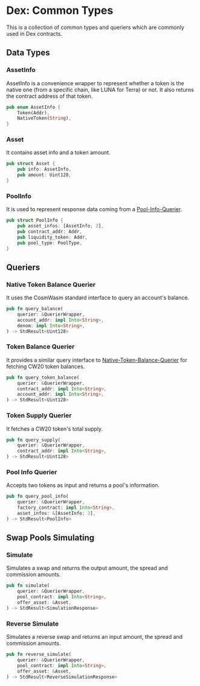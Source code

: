 # Dex: Common Types

This is a collection of common types and queriers which are commonly used in Dex contracts.

## Data Types

### AssetInfo

AssetInfo is a convenience wrapper to represent whether a token is the native one (from a specific chain, like LUNA for Terra) or not. It also returns the contract address of that token.

```rust
pub enum AssetInfo {
    Token(Addr),
    NativeToken(String),
}
```

### Asset

It contains asset info and a token amount.

```rust
pub struct Asset {
    pub info: AssetInfo,
    pub amount: Uint128,
}
```

### PoolInfo

It is used to represent response data coming from a [Pool-Info-Querier](#Pool-Info-Querier).

```rust
pub struct PoolInfo {
    pub asset_infos: [AssetInfo; 2],
    pub contract_addr: Addr,
    pub liquidity_token: Addr,
    pub pool_type: PoolType,
}
```

## Queriers

### Native Token Balance Querier

It uses the CosmWasm standard interface to query an account's balance.

```rust
pub fn query_balance(
    querier: &QuerierWrapper,
    account_addr: impl Into<String>,
    denom: impl Into<String>,
) -> StdResult<Uint128>
```

### Token Balance Querier

It provides a similar query interface to [Native-Token-Balance-Querier](Native-Token-Balance-Querier) for fetching CW20 token balances.

```rust
pub fn query_token_balance(
    querier: &QuerierWrapper,
    contract_addr: impl Into<String>,
    account_addr: impl Into<String>,
) -> StdResult<Uint128>
```

### Token Supply Querier

It fetches a CW20 token's total supply.

```rust
pub fn query_supply(
    querier: &QuerierWrapper,
    contract_addr: impl Into<String>,
) -> StdResult<Uint128>
```

### Pool Info Querier

Accepts two tokens as input and returns a pool's information.

```rust
pub fn query_pool_info(
    querier: &QuerierWrapper,
    factory_contract: impl Into<String>,
    asset_infos: &[AssetInfo; 2],
) -> StdResult<PoolInfo>
```

## Swap Pools Simulating

### Simulate

Simulates a swap and returns the output amount, the spread and commission amounts.

```rust
pub fn simulate(
    querier: &QuerierWrapper,
    pool_contract: impl Into<String>,
    offer_asset: &Asset,
) -> StdResult<SimulationResponse>
```

### Reverse Simulate

Simulates a reverse swap and returns an input amount, the spread and commission amounts.

```rust
pub fn reverse_simulate(
    querier: &QuerierWrapper,
    pool_contract: impl Into<String>,
    offer_asset: &Asset,
) -> StdResult<ReverseSimulationResponse>
```

